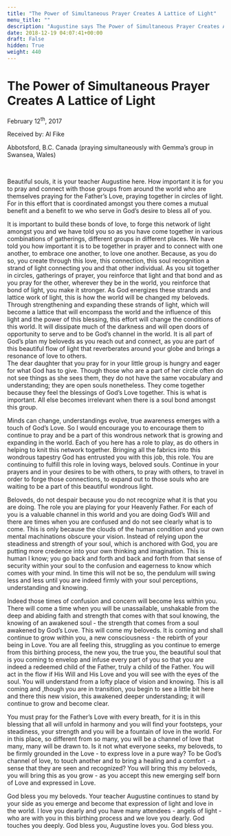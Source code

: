 ```yaml
---
title: "The Power of Simultaneous Prayer Creates A Lattice of Light"
menu_title: ""
description: "Augustine says The Power of Simultaneous Prayer Creates A Lattice of Light"
date: 2018-12-19 04:07:41+00:00
draft: False
hidden: True
weight: 440
---
```

# The Power of Simultaneous Prayer Creates A Lattice of Light

February 12<sup>th</sup>, 2017

Received by: Al Fike

Abbotsford, B.C. Canada
(praying simultaneously with Gemma’s group in Swansea, Wales)

 

Beautiful souls, it is your teacher Augustine here. How important it is for you to pray and connect with those groups from around the world who are themselves praying for the Father’s Love, praying together in circles of light.  For in this effort that is coordinated amongst you there comes a mutual benefit and a benefit to we who serve in God’s desire to bless all of you.

 It is important to build these bonds of love, to forge this network of light amongst you and we have told you so as you have come together in various combinations of gatherings, different groups in different places.  We have told you how important it is to be together in prayer and to connect with one another, to embrace one another, to love one another.  Because, as you do so, you create through this love, this connection, this soul recognition a strand of light connecting you and that other individual. As you sit together in circles, gatherings of prayer, you reinforce that light and that bond and as you pray for the other, wherever they be in the world, you reinforce that bond of light, you make it stronger.  As God energizes these strands and lattice work of light, this is how the world will be changed my beloveds.  Through strengthening and expanding these strands of light, which will become a lattice that will encompass the world and the influence of this light and the power of this blessing, this effort will change the conditions of this world.  It will dissipate much of the darkness and will open doors of opportunity to serve and to be God’s channel in the world.  It is all part of God’s plan my beloveds as you reach out and connect, as you are part of this beautiful flow of light that reverberates around your globe and brings a resonance of love to others.  
The dear daughter that you pray for in your little group is hungry and eager for what God has to give.  Though those who are a part of her circle often do not see things as she sees them, they do not have the same vocabulary and understanding; they are open souls nonetheless.  They come together because they feel the blessings of God’s Love together.  This is what is important.  All else becomes irrelevant when there is a soul bond amongst this group.  

Minds can change, understandings evolve, true awareness emerges with a touch of God’s Love.  So I would encourage you to encourage them to continue to pray and be a part of this wondrous network that is growing and expanding in the world.  Each of you here has a role to play, as do others in helping to knit this network together.  Bringing all the fabrics into this wondrous tapestry God has entrusted you with this job, this role.  You are continuing to fulfill this role in loving ways, beloved souls.  Continue in your prayers and in your desires to be with others, to pray with others, to travel in order to forge those connections, to expand out to those souls who are waiting to be a part of this beautiful wondrous light.

Beloveds, do not despair because you do not recognize what it is that you are doing.  The role you are playing for your Heavenly Father.  For each of you is a valuable channel in this world and you are doing God’s Will and there are times when you are confused and do not see clearly what is to come.  This is only because the clouds of the human condition and your own mental machinations obscure your vision. Instead of relying upon the steadiness and strength of your soul, which is anchored with God, you are putting more credence into your own thinking and imagination.  This is human I know; you go back and forth and back and forth from that sense of security within your soul to the confusion and eagerness to know which comes with your mind.  In time this will not be so, the pendulum will swing less and less until you are indeed firmly with your soul perceptions, understanding and knowing. 

Indeed those times of confusion and concern will become less within you. There will come a time when you will be unassailable, unshakable from the deep and abiding faith and strength that comes with that soul knowing, the knowing of an awakened soul - the strength that comes from a soul awakened by God’s Love.  This will come my beloveds. It is coming and shall continue to grow within you, a new consciousness - the rebirth of your being in Love.  You are all feeling this, struggling as you continue to emerge from this birthing process, the new you, the true you, the beautiful soul that is you coming to envelop and infuse every part of you so that you are indeed a redeemed child of the Father, truly a child of the Father. You will act in the flow if His Will and His Love and you will see with the eyes of the soul. You will understand from a lofty place of vision and knowing.  This is all coming and ,though you are in transition, you begin to see a little bit here and there this new vision, this awakened deeper understanding; it will continue to grow and become clear. 

You must pray for the Father’s Love with every breath, for it is in this blessing that all will unfold in harmony and you will find your footsteps, your steadiness, your strength and you will be a fountain of love in the world.  For in this place, so different from so many, you will be a channel of love that many, many will be drawn to.  Is it not what everyone seeks, my beloveds, to be firmly grounded in the Love - to express love in a pure way?  To be God’s channel of love, to touch another and to bring a healing and a comfort - a sense that they are seen and recognized?  You will bring this my beloveds, you will bring this as you grow - as you accept this new emerging self born of Love and expressed in Love. 

God bless you my beloveds.  Your teacher Augustine continues to stand by your side as you emerge and become that expression of light and love in the world.  I love you dearly and you have many attendees - angels of light - who are with you in this birthing process and we love you dearly. God touches you deeply.  God bless you, Augustine loves you.  God bless you.